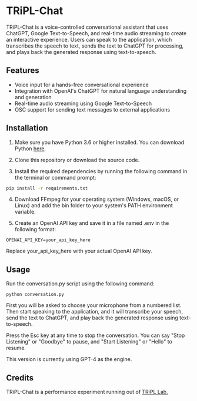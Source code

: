 # TRiPL-Chat

TRiPL-Chat is a voice-controlled conversational assistant that uses ChatGPT, Google Text-to-Speech, and real-time audio streaming to create an interactive experience. Users can speak to the application, which transcribes the speech to text, sends the text to ChatGPT for processing, and plays back the generated response using text-to-speech.

## Features

- Voice input for a hands-free conversational experience
- Integration with OpenAI's ChatGPT for natural language understanding and generation
- Real-time audio streaming using Google Text-to-Speech
- OSC support for sending text messages to external applications

## Installation

1. Make sure you have Python 3.6 or higher installed. You can download Python [here](https://www.python.org/downloads/).

2. Clone this repository or download the source code.

3. Install the required dependencies by running the following command in the terminal or command prompt:

```bash
pip install -r requirements.txt
```

4.  Download FFmpeg for your operating system (Windows, macOS, or Linux) and add the bin folder to your system's PATH environment variable.

5.  Create an OpenAI API key and save it in a file named .env in the following format:

```
OPENAI_API_KEY=your_api_key_here
```

Replace your_api_key_here with your actual OpenAI API key.

## Usage
Run the conversation.py script using the following command:

```
python conversation.py
```

First you will be asked to choose your microphone from a numbered list. Then start speaking to the application, and it will transcribe your speech, send the text to ChatGPT, and play back the generated response using text-to-speech.

Press the Esc key at any time to stop the conversation. You can say "Stop Listening" or "Goodbye" to pause, and "Start Listening" or "Hello" to resume.

This version is currently using GPT-4 as the engine.

## Credits

TRiPL-Chat is a performance experiment running out of [TRiPL Lab.](https://tripl.ca)
